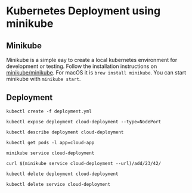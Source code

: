 # Kubernetes Deployment using minikube

## Minikube

Minikube is a simple eay to create a local kubernetes environment for development or testing.
Follow the installation instructions on [minikube/minikube](https://github.com/kubernetes/minikube). For macOS it is `brew install minikube`.
You can start minikube with `minikube start`.

## Deployment

`kubectl create -f deployment.yml`

`kubectl expose deployment cloud-deployment --type=NodePort`

`kubectl describe deployment cloud-deployment`

`kubectl get pods -l app=cloud-app`

`minikube service cloud-deployment`

`curl $(minikube service cloud-deployment --url)/add/23/42/`

`kubectl delete deployment cloud-deployment`

`kubectl delete service cloud-deployment`